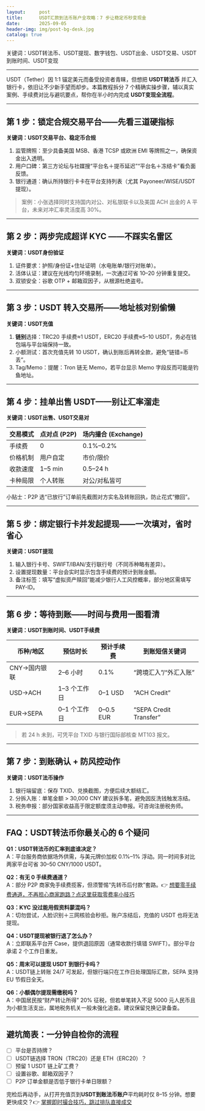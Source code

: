 ```yaml
---
layout:     post
title:      USDT汇款到法币账户全攻略：7 步让稳定币秒变现金
date:       2025-09-05
header-img: img/post-bg-desk.jpg
catalog: true
---
```


关键词：USDT转法币、USDT提现、数字钱包、USDT出金、USDT交易、USDT到账时间、USDT变现

---

USDT（Tether）因 1:1 锚定美元而备受投资者青睐，但想把 **USDT转法币** 并汇入银行卡，依旧让不少新手望而却步。本篇教程拆分 7 个精确实操步骤，辅以真实案例、手续费对比与避坑要点，帮你在半小时内完成 **USDT变现全流程**。

---

## 第 1 步：锁定合规交易平台——先看三道硬指标

**关键词：USDT交易平台、稳定币合规**

1. 监管牌照：至少具备美国 MSB、香港 TCSP 或欧洲 EMI 等牌照之一，确保资金出入透明。  
2. 用户口碑：第三方论坛与社媒搜“平台名＋提币延迟”“平台名＋冻结卡”看负面反馈。  
3. 银行通道：确认所持银行卡卡在平台支持列表（尤其 Payoneer/WISE/USDT 提现）。  

> 案例：小张选择同时支持国内对公、对私银联卡以及美国 ACH 出金的 A 平台，未来对冲汇率灵活度高 30%。  

---

## 第 2 步：两步完成超详 KYC ——不踩实名雷区

**关键词：USDT身份验证**

1. 证件要求：护照/身份证+住址证明（水电账单/银行对账单）。  
2. 活体认证：建议在光线均匀环境录制，一次通过可省 10–20 分钟重复提交。  
3. 双锁安全：谷歌 OTP + 邮箱双因子，从根源杜绝盗号。  

---

## 第 3 步：USDT 转入交易所——地址核对别偷懒

**关键词：USDT充值**

1. **链别**选择：TRC20 手续费≈1 USDT，ERC20 手续费≈5–10 USDT，务必在钱包端与平台端保持一致。  
2. 小额测试：首次充值先转 10 USDT，确认到账后再转全款，避免“链错=币丢”。  
3. Tag/Memo：提醒：Tron 链无 Memo，若平台显示 Memo 字段反而可能是钓鱼地址。  

---

## 第 4 步：挂单出售 USDT——别让汇率溜走

**关键词：USDT出售、USDT交易对**

| 交易模式 | 点对点 (P2P) | 场内撮合 (Exchange) |
|----------|--------------|---------------------|
| 手续费 | 0 | 0.1%–0.2% |
| 价格机制 | 用户自定 | 市价/限价 |
| 收款速度 | 1–5 min | 0.5–24 h |
| 卡种局限 | 个人转账 | 对公/对私皆可 |

小贴士：P2P 选“已放行”订单前先截图对方实名及转账回执，防止花式“撤回”。  

---

## 第 5 步：绑定银行卡并发起提现——一次填对，省时省心

**关键词：USDT提现**

1. 输入银行卡号、SWIFT/IBAN/支行联行号（不同币种略有差异）。  
2. 设置提现数量：平台会实时显示包含手续费的预计到账金额。  
3. 备注标签：填写“虚拟资产赎回”能减少银行人工风控概率，部分地区需填写 PAY-ID。  

---

## 第 6 步：等待到账——时间与费用一图看清

**关键词：USDT到账时间、USDT手续费**

| 币种/地区 | 预估时长 | 预计手续费 | 到账短信关键词 |
|-----------|----------|------------|----------------|
| CNY→国内银联 | 2–6 小时 | 0.1% | “跨境汇入”/“外汇入账” |
| USD→ACH | 1–3 个工作日 | 0–1 USD | “ACH Credit” |
| EUR→SEPA | 0–1 个工作日 | 0–0.5 EUR | “SEPA Credit Transfer” |

> 若 24 h 未到，可凭平台 TXID 与银行国际部核查 MT103 报文。

---

## 第 7 步：到账确认 + 防风控动作

**关键词：USDT法币操作**

1. 银行端留底：保存 TXID、兑换截图，方便后续大额结汇。  
2. 分拆入账：单笔金额 > 30,000 CNY 建议拆多笔，避免因反洗钱触发冻结。  
3. 税务申报：部分国家收益高于限定额度须主动申报。可咨询注册税务师。  

---

## FAQ：USDT转法币你最关心的 6 个疑问

**Q1：USDT转法币的汇率到底谁决定？**  
A：平台服务商依据场外供需，与美元牌价加权 0.1%–1% 浮动。同一时间多对比两家平台可省 30–50 CNY/1000 USDT。  

**Q2：有无 0 手续费通道？**  
A：部分 P2P 商家免手续费揽客，但须警惕“先转币后付款”套路。👉 [想要零手续费通道，不再担心商家跑路？点这里获取零费率小技巧](https://okxdog.com/)  

**Q3：KYC 没过能用假资料蒙混吗？**  
A：切勿尝试，人脸识别＋三网核验会秒拒。账户冻结后，充值的 USDT 也将无法提现。  

**Q4：USDT提现被银行退了怎么办？**  
A：立即联系平台开 Case，提供退回原因（通常收款行填错 SWIFT）。部分平台承诺 2 个工作日重发。  

**Q5：周末可以提现 USDT 到银行卡吗？**  
A：USDT链上转账 24/7 可发起，但银行端只在工作日处理国际汇款，SEPA 支持 EU 节假日全天。  

**Q6：小额偶尔提现需缴税吗？**  
A：中国居民按“财产转让所得” 20% 征税，但若单笔转入不足 5000 元人民币且为小额生活支出，属地税务机关一般未强化追查。建议保留兑换记录备查。  

---

## 避坑简表：一分钟自检你的流程

- [ ] 平台是否持牌？  
- [ ] USDT链选择 TRON（TRC20）还是 ETH（ERC20）？  
- [ ] 预留 1 USDT 链上矿工费？  
- [ ] 设置谷歌、邮箱双因子？  
- [ ] P2P 订单金额是否低于银行卡单日限额？  

完检后再动手，从打开充值页到**USDT到账法币账户**平均耗时仅 8–15 分钟。想要更快成交？👉 [掌握即时撮合技巧，跳过排队直接成交](https://okxdog.com/)